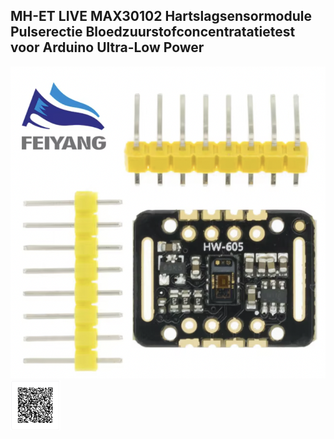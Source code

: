 ## MH-ET LIVE MAX30102 Hartslagsensormodule Pulserectie Bloedzuurstofconcentratatietest voor Arduino Ultra-Low Power



<img src="MAX30102_Photo.png" alt="Photo of the component">

<img src="MAX30102_QR_code.png" alt="QR code to this page" width="80" height="80">
